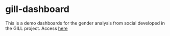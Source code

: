 # gill-dashboard
This is a demo dashboards for the gender analysis from social developed in the GILL project. Access [here](https://gill-dashboard-4occ9fcbdagtmjzn5sibyc.streamlit.app/) 
